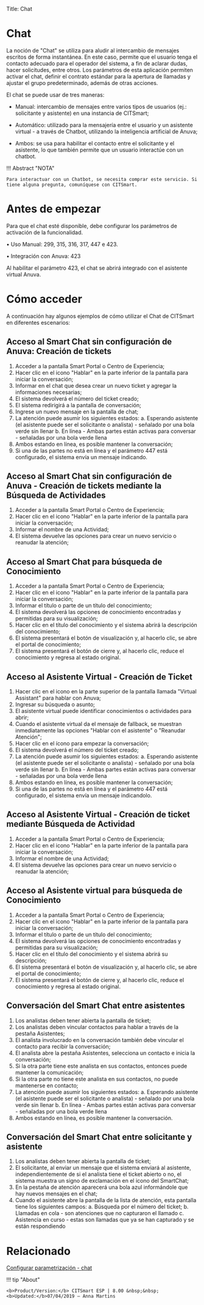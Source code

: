 Title: Chat
# Chat

La noción de "Chat" se utiliza para aludir al intercambio de mensajes escritos de forma instantánea. En este caso, permite que el usuario tenga el contacto adecuado para el operador del sistema, a fin de aclarar dudas, hacer solicitudes, entre otros. Los parámetros de esta aplicación permiten activar el chat, definir el contrato estándar para la apertura de llamadas y ajustar el grupo predeterminado, además de otras acciones.

El chat se puede usar de tres maneras:

-   Manual: intercambio de mensajes entre varios tipos de usuarios 
    (ej.: solicitante y asistente) en una instancia de CITSmart;

-   Automático: utilizado para la mensajería entre el usuario y un 
    asistente virtual - a través de Chatbot, utilizando la inteligencia 
    artificial de Anuva;

-   Ambos: se usa para habilitar el contacto entre el solicitante y el asistente, 
    lo que también permite que un usuario interactúe con un chatbot.

!!! Abstract "NOTA"
    
    Para interactuar con un Chatbot, se necesita comprar este servicio. Si tiene alguna pregunta, comuníquese con CITSmart.

# Antes de empezar

Para que el chat esté disponible, debe configurar los parámetros de activación de la funcionalidad.

•	Uso Manual: 299, 315, 316, 317, 447 e 423.

•	Integración con Anuva: 423

Al habilitar el parámetro 423, el chat se abrirá integrado con el asistente virtual Anuva.

# Cómo acceder

A continuación hay algunos ejemplos de cómo utilizar el Chat de CITSmart en diferentes escenarios:

## Acceso al Smart Chat sin configuración de Anuva: Creación de tickets

1. Acceder a la pantalla Smart Portal o Centro de Experiencia;
2. Hacer clic en el icono "Hablar" en la parte inferior de la pantalla para iniciar la conversación;
3. Informar en el chat que desea crear un nuevo ticket y agregar la informaciones necesarias;
4. El sistema devolverá el número del ticket creado;
5. El sistema redirigirá a la pantalla de conversación;
6. Ingrese un nuevo mensaje en la pantalla de chat;
7. La atención puede asumir los siguientes estados:
   a. Esperando asistente (el asistente puede ser el solicitante o analista) - señalado por una bola verde sin llenar
   b. En línea - Ambas partes están activas para conversar - señaladas por una bola verde llena
8. Ambos estando en línea, es posible mantener la conversación;
9. Si una de las partes no está en línea y el parámetro 447 está configurado, el sistema envía un mensaje indicando.

## Acceso al Smart Chat sin configuración de Anuva - Creación de tickets mediante la Búsqueda de Actividades

1. Acceder a la pantalla Smart Portal o Centro de Experiencia;
2. Hacer clic en el icono "Hablar" en la parte inferior de la pantalla para iniciar la conversación;
3. Informar el nombre de una Actividad;
4. El sistema devuelve las opciones para crear un nuevo servicio o reanudar la atención;

## Acceso al Smart Chat para búsqueda de Conocimiento

1. Acceder a la pantalla Smart Portal o Centro de Experiencia;
2. Hacer clic en el icono "Hablar" en la parte inferior de la pantalla para iniciar la conversación;
3. Informar el título o parte de un título del conocimiento;
4. El sistema devolverá las opciones de conocimiento encontradas y permitidas para su visualización;
5. Hacer clic en el título del conocimiento y el sistema abrirá la descripción del conocimiento;
6. El sistema presentará el botón de visualización y, al hacerlo clic, se abre el portal de conocimiento;
7. El sistema presentará el botón de cierre y, al hacerlo clic, reduce el conocimiento y regresa al estado original.

## Acceso al Asistente Virtual - Creación de Ticket

1. Hacer clic en el icono en la parte superior de la pantalla llamada "Virtual Assistant" para hablar con Anuva;
2. Ingresar su búsqueda o asunto;
3. El asistente virtual puede identificar conocimientos o actividades para abrir;
4. Cuando el asistente virtual da el mensaje de fallback, se muestran inmediatamente las opciones "Hablar con el asistente" o "Reanudar Atención";
5. Hacer clic en el ícono para empezar la conversación;
6. El sistema devolverá el número del ticket creado;
7. La atención puede asumir los siguientes estados:
   a. Esperando asistente (el asistente puede ser el solicitante o analista) - señalado por una bola verde sin llenar
   b. En línea - Ambas partes están activas para conversar - señaladas por una bola verde llena
8. Ambos estando en línea, es posible mantener la conversación;
9. Si una de las partes no está en línea y el parámetro 447 está configurado, el sistema envía un mensaje indicandolo.

## Acceso al Asistente Virtual - Creación de ticket mediante Búsqueda de Actividad

1. Acceder a la pantalla Smart Portal o Centro de Experiencia;
2. Hacer clic en el icono "Hablar" en la parte inferior de la pantalla para iniciar la conversación;
3. Informar el nombre de una Actividad;
4. El sistema devuelve las opciones para crear un nuevo servicio o reanudar la atención;

## Acceso al Asistente virtual para búsqueda de Conocimiento

1. Acceder a la pantalla Smart Portal o Centro de Experiencia;
2. Hacer clic en el icono "Hablar" en la parte inferior de la pantalla para iniciar la conversación;
3. Informar el título o parte de un título del conocimiento;
4. El sistema devolverá las opciones de conocimiento encontradas y permitidas para su visualización;
5. Hacer clic en el título del conocimiento y el sistema abrirá su descripción;
6. El sistema presentará el botón de visualización y, al hacerlo clic, se abre el portal de conocimiento;
7. El sistema presentará el botón de cierre y, al hacerlo clic, reduce el conocimiento y regresa al estado original.

## Conversación del Smart Chat entre asistentes

1. Los analistas deben tener abierta la pantalla de ticket;
2. Los analistas deben vincular contactos para hablar a través de la pestaña Asistentes;
3. El analista involucrado en la conversación también debe vincular el contacto para recibir la conversación;
4. El analista abre la pestaña Asistentes, selecciona un contacto e inicia la conversación;
5. Si la otra parte tiene este analista en sus contactos, entonces puede mantener la comunicación;
6. Si la otra parte no tiene este analista en sus contactos, no puede mantenerse en contacto;
7. La atención puede asumir los siguientes estados:
   a. Esperando asistente (el asistente puede ser el solicitante o analista) - señalado por una bola verde sin llenar
   b. En línea - Ambas partes están activas para conversar - señaladas por una bola verde llena
8. Ambos estando en línea, es posible mantener la conversación.

## Conversación del Smart Chat entre solicitante y asistente

1. Los analistas deben tener abierta la pantalla de ticket;
2. El solicitante, al enviar un mensaje que el sistema enviará al asistente, independientemente de si el analista tiene el ticket abierto o no, el sistema muestra un signo de exclamación en el icono del SmartChat;
3. En la pestaña de atención aparecerá una bola azul informándole que hay nuevos mensajes en el chat;
4. Cuando el asistente abre la pantalla de la lista de atención, esta pantalla tiene los siguientes campos:
   a. Búsqueda por el número del ticket;
   b. Llamadas en cola - son atenciones que no capturaron el llamado
   c. Asistencia en curso - estas son llamadas que ya se han capturado y se están respondiendo

# Relacionado

[Configurar parametrización - chat](/es-es/citsmart-platform-9/platform-administration/parameters-list/configure-parametrization-chat.html)


!!! tip "About"

    <b>Product/Version:</b> CITSmart ESP | 8.00 &nbsp;&nbsp;
    <b>Updated:</b>07/04/2019 – Anna Martins
